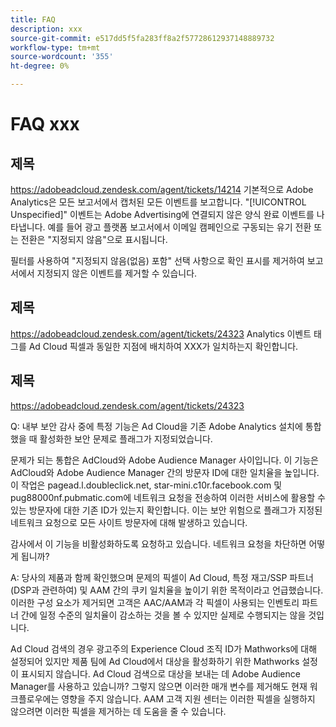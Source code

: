 ```yaml
---
title: FAQ
description: xxx
source-git-commit: e517dd5f5fa283ff8a2f57728612937148889732
workflow-type: tm+mt
source-wordcount: '355'
ht-degree: 0%

---
```


# FAQ xxx

## 제목

https://adobeadcloud.zendesk.com/agent/tickets/14214
기본적으로 Adobe Analytics은 모든 보고서에서 캡처된 모든 이벤트를 보고합니다. &quot;[!UICONTROL Unspecified]&quot; 이벤트는 Adobe Advertising에 연결되지 않은 양식 완료 이벤트를 나타냅니다. 예를 들어 광고 플랫폼 보고서에서 이메일 캠페인으로 구동되는 유기 전환 또는 전환은 &quot;지정되지 않음&quot;으로 표시됩니다.

필터를 사용하여 &quot;지정되지 않음(없음) 포함&quot; 선택 사항으로 확인 표시를 제거하여 보고서에서 지정되지 않은 이벤트를 제거할 수 있습니다. <!-- Not sure if this is in DSP or in Analytics Workspace -->

## 제목

https://adobeadcloud.zendesk.com/agent/tickets/24323
Analytics 이벤트 태그를 Ad Cloud 픽셀과 동일한 지점에 배치하여 XXX가 일치하는지 확인합니다.

## 제목

https://adobeadcloud.zendesk.com/agent/tickets/24323

Q: 내부 보안 감사 중에 특정 기능은 Ad Cloud을 기존 Adobe Analytics 설치에 통합했을 때 활성화한 보안 문제로 플래그가 지정되었습니다.

문제가 되는 통합은 AdCloud와 Adobe Audience Manager 사이입니다. 이 기능은 AdCloud와 Adobe Audience Manager 간의 방문자 ID에 대한 일치율을 높입니다. 이 작업은 pagead.l.doubleclick.net, star-mini.c10r.facebook.com 및 pug88000nf.pubmatic.com에 네트워크 요청을 전송하여 이러한 서비스에 활용할 수 있는 방문자에 대한 기존 ID가 있는지 확인합니다. 이는 보안 위험으로 플래그가 지정된 네트워크 요청으로 모든 사이트 방문자에 대해 발생하고 있습니다.

감사에서 이 기능을 비활성화하도록 요청하고 있습니다. 네트워크 요청을 차단하면 어떻게 됩니까?

A: 당사의 제품과 함께 확인했으며 문제의 픽셀이 Ad Cloud, 특정 재고/SSP 파트너(DSP과 관련하여) 및 AAM 간의 쿠키 일치율을 높이기 위한 목적이라고 언급했습니다.  이러한 구성 요소가 제거되면 고객은 AAC/AAM과 각 픽셀이 사용되는 인벤토리 파트너 간에 일정 수준의 일치율이 감소하는 것을 볼 수 있지만 실제로 수행되지는 않을 것입니다.

Ad Cloud 검색의 경우 광고주의 Experience Cloud 조직 ID가 Mathworks에 대해 설정되어 있지만 제품 팀에 Ad Cloud에서 대상을 활성화하기 위한 Mathworks 설정이 표시되지 않습니다. Ad Cloud 검색으로 대상을 보내는 데 Adobe Audience Manager를 사용하고 있습니까? 그렇지 않으면 이러한 매개 변수를 제거해도 현재 워크플로우에는 영향을 주지 않습니다. AAM 고객 지원 센터는 이러한 픽셀을 실행하지 않으려면 이러한 픽셀을 제거하는 데 도움을 줄 수 있습니다.

